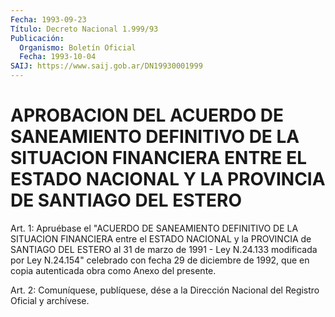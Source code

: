 ```yaml
---
Fecha: 1993-09-23
Título: Decreto Nacional 1.999/93
Publicación:
  Organismo: Boletín Oficial
  Fecha: 1993-10-04
SAIJ: https://www.saij.gob.ar/DN19930001999
---
```

# APROBACION DEL ACUERDO DE SANEAMIENTO DEFINITIVO DE LA SITUACION FINANCIERA ENTRE EL ESTADO NACIONAL Y LA PROVINCIA DE SANTIAGO DEL ESTERO

<a id="1"></a>
Art.  1: Apruébase el "ACUERDO DE SANEAMIENTO DEFINITIVO DE LA SITUACION FINANCIERA  entre  el  ESTADO  NACIONAL y la PROVINCIA de SANTIAGO  DEL  ESTERO  al  31  de  marzo  de 1991  -  Ley  N.24.133 modificada por Ley N.24.154" celebrado con  fecha  29  de diciembre de  1992,  que  en  copia autenticada obra como Anexo del presente.

<a id="2"></a>
Art.  2: Comuníquese, publíquese, dése a la Dirección Nacional del Registro Oficial y archívese.